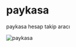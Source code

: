 # paykasa
paykasa hesap takip aracı

![paykasa](https://github.com/dursunkatar/paykasa-hesap/blob/master/paykasahesap.jpg)
